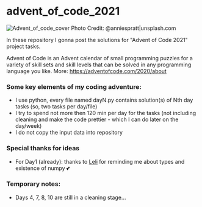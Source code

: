 # advent_of_code_2021

![Advent_of_code_cover Photo Credit: @anniespratt|unsplash.com](https://github.com/asyaparfenova/advent_of_code_2021/blob/main/cover.jpg?raw=true "Photo Credit: 
@Joanna Kosinska|unsplash.com")

In these repository I gonna post the solutions for "Advent of Code 2021" project tasks.

Advent of Code is an Advent calendar of small programming puzzles for a variety of skill sets and skill levels that can be solved in any programming language you like.
More: https://adventofcode.com/2020/about

### Some key elements of my coding adventure:
- I use python, every file named dayN.py contains solution(s) of Nth day tasks (so, two tasks per day/file)
- I try to spend not more then 120 min per day for the tasks (not including cleaning and make the code prettier - which I can do later on the day/week)
- I do not copy the input data into repository

### Special thanks for ideas
- For Day1 (already): thanks to [Leli](https://github.com/lelilia) for reminding me about types and existence of numpy 💕

### Temporary notes:
- Days 4, 7, 8, 10 are still in a cleaning stage...
